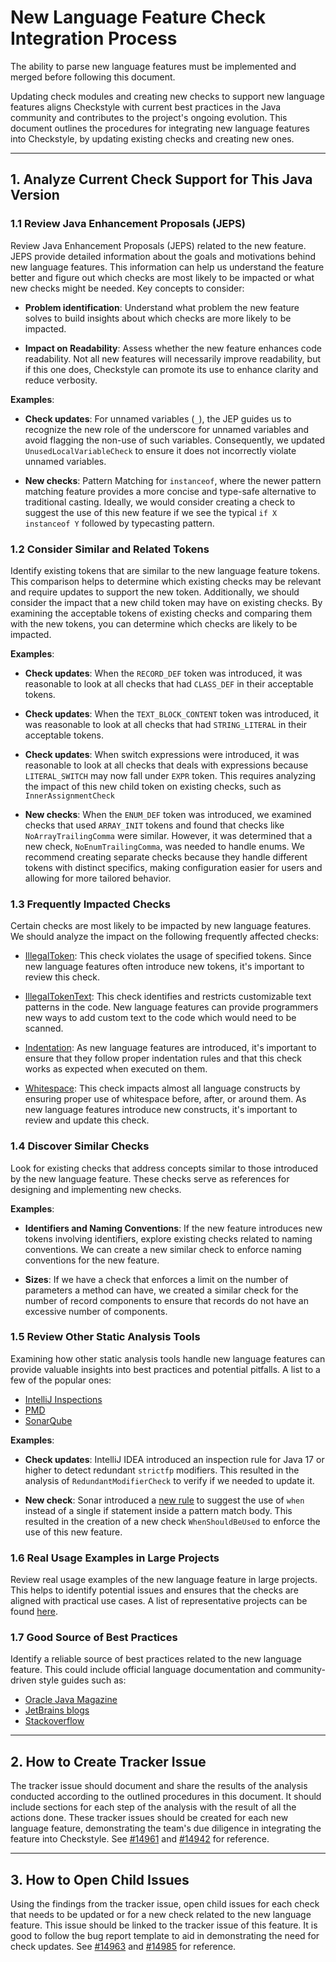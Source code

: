 # New Language Feature Check Integration Process

The ability to parse new language features must be implemented and
merged before following this document.

Updating check modules and creating new checks to support new language features aligns Checkstyle
with current best practices in the Java community and contributes to
the project's ongoing evolution. This document outlines the procedures
for integrating new language features into Checkstyle,
by updating existing checks and creating new ones.

---

## 1. Analyze Current Check Support for This Java Version

### 1.1 Review Java Enhancement Proposals (JEPS)

Review Java Enhancement Proposals (JEPS) related to the new feature.
JEPS provide detailed information about the goals
and motivations behind new language features.
This information can help us understand the feature better and figure out
which checks are most likely to be impacted or what new checks might be needed.
Key concepts to consider:

- **Problem identification**: Understand what problem the new feature solves to build
  insights about which checks are more likely to be impacted.

- **Impact on Readability**: Assess whether the new feature enhances code readability.
  Not all new features will necessarily improve readability, but if this one does,
  Checkstyle can promote its use to enhance clarity and reduce verbosity.

**Examples**:

- **Check updates**:  For unnamed variables (`_`), the JEP guides us to recognize the new role of
  the underscore for unnamed variables and avoid flagging the non-use of such variables.
  Consequently, we updated `UnusedLocalVariableCheck` to ensure it does not
  incorrectly violate unnamed variables.

- **New checks**: Pattern Matching for `instanceof`, where the newer pattern matching feature
  provides a more concise and type-safe alternative to traditional casting.
  Ideally, we would consider creating a check
  to suggest the use of this new feature if we see the typical `if X instanceof Y`
  followed by typecasting pattern.

### 1.2 Consider Similar and Related Tokens

Identify existing tokens that are similar to the new language feature tokens.
This comparison helps to determine which existing checks may be relevant
and require updates to support the new token. Additionally,
we should consider the impact that a new child token may have
on existing checks. By examining the acceptable tokens of existing checks and
comparing them with the new tokens, you can determine which checks are likely to be impacted.

**Examples**:

- **Check updates**: When the `RECORD_DEF` token was introduced,
 it was reasonable to look at all checks that had `CLASS_DEF` in their acceptable tokens.

- **Check updates**: When the `TEXT_BLOCK_CONTENT` token was introduced,
  it was reasonable to look at all checks that had `STRING_LITERAL` in their acceptable tokens.

- **Check updates**: When switch expressions were introduced, it was reasonable to look at all
  checks that deals with expressions because `LITERAL_SWITCH` may now fall under `EXPR` token.
  This requires analyzing the impact of this new child token on existing checks,
  such as `InnerAssignmentCheck`

- **New checks**: When the `ENUM_DEF` token was introduced,
  we examined checks that used `ARRAY_INIT` tokens and found that checks
  like `NoArrayTrailingComma` were similar. However, it was determined that a new check,
  `NoEnumTrailingComma`, was needed to handle enums.
  We recommend creating separate checks because they handle different tokens
  with distinct specifics, making configuration easier for users and allowing for
  more tailored behavior.

### 1.3 Frequently Impacted Checks

Certain checks are most likely to be impacted by new language features.
We should analyze the impact on the following frequently affected checks:

- [IllegalToken](https://checkstyle.org/checks/coding/illegaltoken.html): This check violates the
  usage of specified tokens. Since new language features often introduce new tokens,
  it's important to review this check.

- [IllegalTokenText](https://checkstyle.org/checks/coding/illegaltokentext.html):
  This check identifies and restricts customizable text patterns in the code.
  New language features can provide programmers new ways to add custom text to
  the code which would need to be scanned.

- [Indentation](https://checkstyle.org/checks/misc/indentation.html#Indentation):
  As new language features are introduced, it's important to ensure that they
  follow proper indentation rules and that this check works as expected when executed on them.

- [Whitespace](https://checkstyle.org/checks/whitespace/index.html):
  This check impacts almost all language constructs by ensuring proper
  use of whitespace before, after, or around them. As new language features
  introduce new constructs, it's important to review and update this check.

### 1.4 Discover Similar Checks

Look for existing checks that address concepts
similar to those introduced by the new language feature.
These checks serve as references for designing and implementing new checks.

**Examples**:

- **Identifiers and Naming Conventions**: If the new feature introduces
  new tokens involving identifiers, explore existing checks related to naming conventions.
  We can create a new similar check to enforce naming conventions for the new feature.

- **Sizes**: If we have a check that enforces a limit on the number of parameters
  a method can have, we created a similar check for the number of record components
  to ensure that records do not have an excessive number of components.

### 1.5 Review Other Static Analysis Tools

Examining how other static analysis tools handle new language features
can provide valuable insights into best practices and potential pitfalls.
A list to a few of the popular ones:

- [IntelliJ Inspections](https://www.jetbrains.com/help/idea/code-inspection.html)
- [PMD](https://pmd.github.io/)
- [SonarQube](https://www.sonarqube.org/)

**Examples**:

- **Check updates**: IntelliJ IDEA introduced an inspection rule for Java 17 or higher to detect
  redundant `strictfp` modifiers. This resulted in the analysis of `RedundantModifierCheck`
  to verify if we needed to update it.

- **New check**: Sonar introduced a [new rule](https://rules.sonarsource.com/java/tag/java21/RSPEC-6916/)
  to suggest the use of `when` instead of a single if statement inside
  a pattern match body. This resulted in the creation
  of a new check `WhenShouldBeUsed` to enforce the use of this new feature.

### 1.6 Real Usage Examples in Large Projects

Review real usage examples of the new language feature in large projects.
This helps to identify potential issues and ensures that the checks
are aligned with practical use cases.
A list of representative projects can be found
[here](https://github.com/checkstyle/contribution/blob/master/checkstyle-tester/github-action-projects1.properties).

### 1.7 Good Source of Best Practices

Identify a reliable source of best practices related to the new language feature.
This could include official language documentation and community-driven style guides
such as:

- [Oracle Java Magazine](https://blogs.oracle.com/javamagazine/)
- [JetBrains blogs](https://blog.jetbrains.com/)
- [Stackoverflow](https://stackoverflow.com/)

---

## 2. How to Create Tracker Issue

The tracker issue should document and share the results of the analysis
conducted according to the outlined procedures in this document.
It should include sections for each step of the analysis with the result
of all the actions done. These tracker issues should be created for each
new language feature, demonstrating the team's due diligence
in integrating the feature into Checkstyle.
See [#14961](https://github.com/checkstyle/checkstyle/issues/14961) and
[#14942](https://github.com/checkstyle/checkstyle/issues/14942) for reference.

---

## 3. How to Open Child Issues

Using the findings from the tracker issue, open child issues for each check that needs
to be updated or for a new check related to the new language feature.
This issue should be linked to the tracker issue of this feature.
It is good to follow the bug report template to aid in demonstrating the need for check updates.
See [#14963](https://github.com/checkstyle/checkstyle/issues/14963) and
[#14985](https://github.com/checkstyle/checkstyle/issues/14985) for reference.
